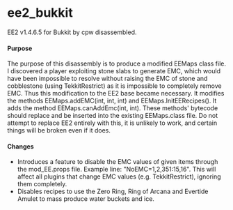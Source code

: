 ee2_bukkit
==========

EE2 v1.4.6.5 for Bukkit by cpw disassembled.

#### Purpose
The purpose of this disassembly is to produce a modified EEMaps class file. I discovered a player exploiting stone slabs to generate EMC, which would have been impossible to resolve without raising the EMC of stone and cobblestone (using TekkitRestrict) as it is impossible to completely remove EMC. Thus this modification to the EE2 base became necessary. It modifies the methods EEMaps.addEMC(int, int, int) and EEMaps.InitEERecipes(). It adds the method EEMaps.canAddEmc(int, int). These methods' bytecode should replace and be inserted into the existing EEMaps.class file. Do not attempt to replace EE2 entirely with this, it is unlikely to work, and certain things will be broken even if it does.

#### Changes	
* Introduces a feature to disable the EMC values of given items through the mod_EE.props file. Example line: "NoEMC=1,2,351:15,16". This will affect all plugins that change EMC values (e.g. TekkitRestrict), ignoring them completely.
* Disables recipes to use the Zero Ring, Ring of Arcana and Evertide Amulet to mass produce water buckets and ice.